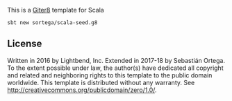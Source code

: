 This is a [Giter8][g8] template for Scala

```
sbt new sortega/scala-seed.g8
```

License
-------
Written in 2016 by Lightbend, Inc.
Extended in 2017-18 by Sebastián Ortega.
To the extent possible under law, the author(s) have dedicated all copyright and related and neighboring rights to
this template to the public domain worldwide. This template is distributed without any warranty.
See <http://creativecommons.org/publicdomain/zero/1.0/>.

[g8]: http://www.foundweekends.org/giter8/
